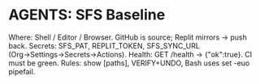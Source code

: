 # AGENTS: SFS Baseline
Where: Shell / Editor / Browser. GitHub is source; Replit mirrors → push back.
Secrets: SFS_PAT, REPLIT_TOKEN, SFS_SYNC_URL (Org→Settings→Secrets→Actions).
Health: GET /health → {"ok":true}. CI must be green.
Rules: show [paths], VERIFY+UNDO, Bash uses set -euo pipefail.
